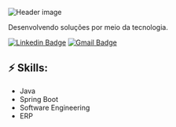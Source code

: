 ![Header image]()

Desenvolvendo soluções por meio da tecnologia.


[![Linkedin Badge](https://img.shields.io/badge/-LinkedIn-blue?style=flat-square&logo=Linkedin&logoColor=white&link=https://www.linkedin.com/in/jayraj-roshan/)](https://www.linkedin.com/in/jayraj-roshan/)
[![Gmail Badge](https://img.shields.io/badge/-Gmail-d14836?style=flat-square&logo=Gmail&logoColor=white&link=mail@eng.hallef@gmail.com)](mailto:mail@eng.hallef@gmail.com)

## ⚡ Skills:
- Java
- Spring Boot
- Software Engineering
- ERP
